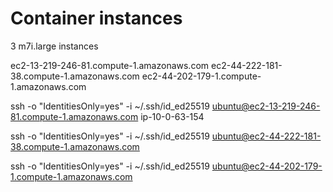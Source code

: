 # Container instances

3 m7i.large instances

ec2-13-219-246-81.compute-1.amazonaws.com
ec2-44-222-181-38.compute-1.amazonaws.com
ec2-44-202-179-1.compute-1.amazonaws.com

ssh -o "IdentitiesOnly=yes" -i ~/.ssh/id_ed25519 ubuntu@ec2-13-219-246-81.compute-1.amazonaws.com
ip-10-0-63-154


ssh -o "IdentitiesOnly=yes" -i ~/.ssh/id_ed25519 ubuntu@ec2-44-222-181-38.compute-1.amazonaws.com

ssh -o "IdentitiesOnly=yes" -i ~/.ssh/id_ed25519 ubuntu@ec2-44-202-179-1.compute-1.amazonaws.com